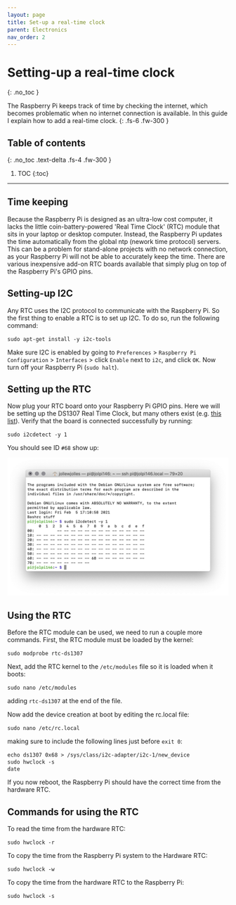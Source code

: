```yaml
---
layout: page
title: Set-up a real-time clock
parent: Electronics
nav_order: 2
---
```


# Setting-up a real-time clock
{: .no_toc }

The Raspberry Pi keeps track of time by checking the internet, which becomes problematic when no internet connection is available. In this guide I explain how to add a real-time clock.
{: .fs-6 .fw-300 }

## Table of contents
{: .no_toc .text-delta .fs-4 .fw-300 }

1. TOC
{:toc}
---

## Time keeping
Because the Raspberry Pi is designed as an ultra-low cost computer, it lacks the little coin-battery-powered 'Real Time Clock' (RTC) module that sits in your laptop or desktop computer. Instead, the Raspberry Pi updates the time automatically from the global ntp (nework time protocol) servers. This can be a problem for stand-alone projects with no network connection, as your Raspberry Pi will not be able to accurately keep the time. There are various inexpensive add-on RTC boards available that simply plug on top of the Raspberry Pi's GPIO pins.

## Setting-up I2C
Any RTC uses the I2C protocol to communicate with the Raspberry Pi. So the first thing to enable a RTC is to set up I2C. To do so, run the following command:

```
sudo apt-get install -y i2c-tools
```

Make sure I2C is enabled by going to `Preferences` > `Raspberry Pi Configuration` > `Interfaces` > click `Enable` next to `i2c`, and click `OK`. Now turn off your Raspberry Pi (`sudo halt`).

## Setting up the RTC
Now plug your RTC board onto your Raspberry Pi GPIO pins. Here we will be setting up the DS1307 Real Time Clock, but many others exist (e.g. [this list](https://github.com/raspberrypi/linux/blob/rpi-4.4.y/arch/arm/boot/dts/overlays/i2c-rtc-overlay.dts)). Verify that the board is connected successfully by running:

```
sudo i2cdetect -y 1
```

You should see ID `#68` show up:

[![i2c sensor](/assets/images/i2c-sensor.jpg?style=centerimgmed)](/assets/images/i2c-sensor.jpg)

## Using the RTC
Before the RTC module can be used, we need to run a couple more commands. First, the RTC module must be loaded by the kernel:

```
sudo modprobe rtc-ds1307
```

Next, add the RTC kernel to the `/etc/modules` file so it is loaded when it boots:

```
sudo nano /etc/modules
```

adding `rtc-ds1307` at the end of the file.

Now add the device creation at boot by editing the rc.local file:

```
sudo nano /etc/rc.local
```

making sure to include the following lines just before `exit 0`:

```
echo ds1307 0x68 > /sys/class/i2c-adapter/i2c-1/new_device
sudo hwclock -s
date
```

If you now reboot, the Raspberry Pi should have the correct time from the hardware RTC.

## Commands for using the RTC
To read the time from the hardware RTC:

```
sudo hwclock -r
```

To copy the time from the Raspberry Pi system to the Hardware RTC:

```
sudo hwclock -w
```

To copy the time from the hardware RTC to the Raspberry Pi:

```
sudo hwclock -s
```
